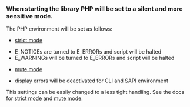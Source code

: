 ### When starting the library PHP will be set to a silent and more sensitive mode.

The PHP environment will be set as follows:

* [strict mode](doc/strict.md)
- E_NOTICEs are turned to E_ERRORs and script will be halted
- E_WARNINGs will be turned to E_ERRORs and script will be halted

* [mute mode](doc/mute.md)
- display errors will be deactivated for CLI and SAPI environment

This settings can be easily changed to a less tight handling.
See the docs for [strict mode](doc/strict.md) and [mute mode](doc/mute.md).